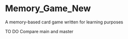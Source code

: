 # Memory_Game_New
A memory-based card game written for learning purposes

TO DO 
Compare main and master
